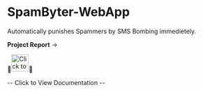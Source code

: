 # SpamByter-WebApp
Automatically punishes Spammers by SMS Bombing immedietely.

**Project Report** -> 

📌[<img alt="Click to View Documentation" width="40px" target=”_blank” src="https://upload.wikimedia.org/wikipedia/commons/6/66/Google_Docs_2020_Logo.svg" />](https://docs.google.com/document/d/1r_er9k7d_b4UMrY6OsFJueg3IBvo9kiwZFKC8730iG4/edit?usp=sharing)📌

--  Click to View Documentation --

